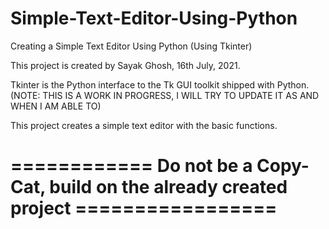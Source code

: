 # Simple-Text-Editor-Using-Python
Creating a Simple Text Editor Using Python (Using Tkinter)

This project is created by Sayak Ghosh, 16th July, 2021.

Tkinter is the Python interface to the Tk GUI toolkit shipped with Python.
(NOTE: THIS IS A WORK IN PROGRESS, I WILL TRY TO UPDATE IT AS AND WHEN I AM ABLE TO) 

This project creates a simple text editor with the basic functions.

============ Do not be a Copy-Cat, build on the already created project =================
=========================================================================================
